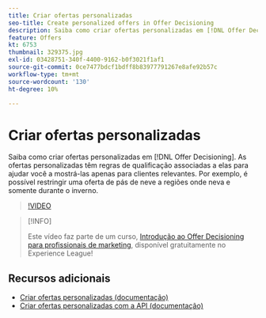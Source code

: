 ```yaml
---
title: Criar ofertas personalizadas
seo-title: Create personalized offers in Offer Decisioning
description: Saiba como criar ofertas personalizadas em [!DNL Offer Decisioning]. As ofertas personalizadas têm regras de qualificação associadas a elas para ajudar você a mostrá-las apenas para clientes relevantes.
feature: Offers
kt: 6753
thumbnail: 329375.jpg
exl-id: 03428751-340f-4400-9162-b0f3021f1af1
source-git-commit: 0ce7477bdcf1bdff8b83977791267e8afe92b57c
workflow-type: tm+mt
source-wordcount: '130'
ht-degree: 10%

---
```


# Criar ofertas personalizadas

Saiba como criar ofertas personalizadas em [!DNL Offer Decisioning]. As ofertas personalizadas têm regras de qualificação associadas a elas para ajudar você a mostrá-las apenas para clientes relevantes. Por exemplo, é possível restringir uma oferta de pás de neve a regiões onde neva e somente durante o inverno.

>[!VIDEO](https://video.tv.adobe.com/v/329375?quality=12&learn=on)

>[!INFO]
>
> Este vídeo faz parte de um curso, [Introdução ao Offer Decisioning para profissionais de marketing](https://experienceleague.adobe.com/?recommended=ExperiencePlatform-U-1-2020.1.offerdecisioning?lang=pt-BR), disponível gratuitamente no Experience League!


## Recursos adicionais

* [Criar ofertas personalizadas (documentação)](https://experienceleague.adobe.com/docs/journey-optimizer/using/offer-decisioniong/managing-offers-in-the-offer-library/creating-personalized-offers.html)
* [Criar ofertas personalizadas com a API (documentação)](https://experienceleague.adobe.com/docs/journey-optimizer/using/offer-decisioniong/api-reference/offers-api/personalized-offers/create.html)
